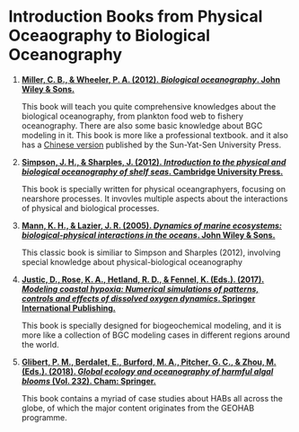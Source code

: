 # Introduction Books from Physical Oceaography to Biological Oceanography

1. __[Miller, C. B., & Wheeler, P. A. (2012). *Biological oceanography*. John Wiley & Sons.](https://bcs.wiley.com/he-bcs/Books?action=index&bcsId=7242&itemId=144433302X)__
   
   This book will teach you quite comprehensive knowledges about the biological oceanography, from plankton food web to fishery oceanography. There are also some basic knowledge about BGC modeling in it. This book is more like a professional textbook. and it also has a [Chinese version](https://www.sohu.com/a/415950849_100013296) published by the Sun-Yat-Sen University Press. 

2. __[Simpson, J. H., & Sharples, J. (2012). *Introduction to the physical and biological oceanography of shelf seas*. Cambridge University Press.](https://doi.org/10.1017/CBO9781139034098)__ 

   This book is specially written for physical oceangraphyers, focusing on nearshore processes. It invovles multiple aspects about the interactions of physical and biological processes. 

4. __[Mann, K. H., & Lazier, J. R. (2005). *Dynamics of marine ecosystems: biological-physical interactions in the oceans*. John Wiley & Sons.](https://onlinelibrary.wiley.com/doi/book/10.1002/9781118687901)__

   This classic book is similiar to Simpson and Sharples (2012), involving special knowledge about physical-biological oceanography

6. __[Justic, D., Rose, K. A., Hetland, R. D., & Fennel, K. (Eds.). (2017). *Modeling coastal hypoxia: Numerical simulations of patterns, controls and effects of dissolved oxygen dynamics*. Springer International Publishing.](https://link.springer.com/book/10.1007/978-3-319-54571-4)__

   This book is specially designed for biogeochemical modeling, and it is more like a collection of BGC modeling cases in different regions around the world. 

8. __[Glibert, P. M., Berdalet, E., Burford, M. A., Pitcher, G. C., & Zhou, M. (Eds.). (2018). *Global ecology and oceanography of harmful algal blooms* (Vol. 232). Cham: Springer.](https://link.springer.com/book/10.1007/978-3-319-70069-4)__

   This book contains a myriad of case studies about HABs all across the globe, of which the major content originates from the GEOHAB programme.
